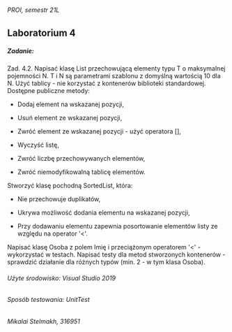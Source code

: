 ###### PROI, semestr 21L

## Laboratorium 4

##### Zadanie:

Zad. 4.2.
Napisać klasę List przechowującą elementy typu T o maksymalnej pojemności N.
T i N są parametrami szablonu z domyślną wartością 10 dla N.
Użyć tablicy - nie korzystać z kontenerów biblioteki standardowej.
Dostępne publiczne metody:

- Dodaj element na wskazanej pozycji,

- Usuń element ze wskazanej pozycji,

- Zwróć element ze wskazanej pozycji - użyć operatora [],

- Wyczyść listę,

- Zwróć liczbę przechowywanych elementów,

- Zwróć niemodyfikowalną tablicę elementów.

Stworzyć klasę pochodną SortedList, która:

- Nie przechowuje duplikatów,

- Ukrywa możliwość dodania elementu na wskazanej pozycji,

- Przy dodawaniu elementu zapewnia posortowanie elementów listy ze względu na operator '<'.

Napisać klasę Osoba z polem Imię i przeciążonym operatorem '<' - wykorzystać w testach.
Napisać testy dla metod stworzonych kontenerów - sprawdzić działanie dla różnych typów (min. 2 - w tym klasa Osoba).

###### Użyte środowisko: Visual Studio 2019

###### Sposób testowania: UnitTest

###### Mikalai Stelmakh, 316951